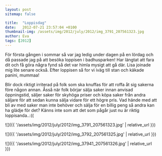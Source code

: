 ```yaml
---
layout: post
sitemap: false

title:  "Loppisdag"
date:   2012-07-21 23:57:04 +0100
thumbnail-img: /assets/img/2012/july/2012/img_3791_207561323.jpg
author: Eva
tags: [2012]
---
```


För första gången i sommar så var jag ledig under dagen på en lördag och då passade jag på att besöka loppisen i badhusparken! Har längtat att fara dit och få göra några fynd så det var himla mysigt att gå där. Lisa joinade mig lite senare också. Efter loppisen så for vi iväg till stan och käkade panini, mummaa!






Blir dock riktigt irriterad på folk som ska knuffas för att roffa åt sig sakerna före någon annan. Åsså när folk börjar sälja saker innan anvisad öppningstid, säljer saker för skyhöga priser och köpa saker från andra säljare för att sedan kunna sälja vidare för ett högre pris. Vad hände med att bli av med saker man inte behöver och sälja för en billig peng så andra kan ha glädje för det? Känns inte som att det som pågår just nu är riktig loppisanda..:((

![]({{ '/assets/img/2012/july/2012/img_3791_207561323.jpg'  | relative_url }})

![]({{ '/assets/img/2012/july/2012/img_3792_207561325.jpg'  | relative_url }})

![]({{ '/assets/img/2012/july/2012/img_37941_207561326.jpg'  | relative_url }})

